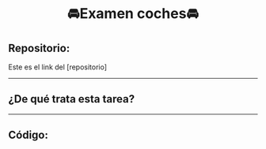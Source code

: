 <h1 align="center">	🚘Examen coches🚘</h1>

<h2>Repositorio:</h2>

Este es el link del [repositorio]

***
<h2>¿De qué trata esta tarea?</h2>


***

<h2>Código:</h2>
